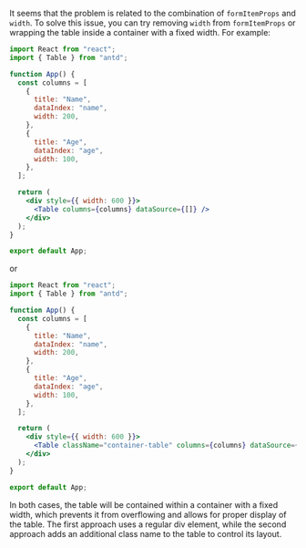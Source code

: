 It seems that the problem is related to the combination of `formItemProps` and `width`. To solve this issue, you can try removing `width` from `formItemProps` or wrapping the table inside a container with a fixed width.
For example:

```jsx
import React from "react";
import { Table } from "antd";

function App() {
  const columns = [
    {
      title: "Name",
      dataIndex: "name",
      width: 200,
    },
    {
      title: "Age",
      dataIndex: "age",
      width: 100,
    },
  ];

  return (
    <div style={{ width: 600 }}>
      <Table columns={columns} dataSource={[]} />
    </div>
  );
}

export default App;
```

or

```jsx
import React from "react";
import { Table } from "antd";

function App() {
  const columns = [
    {
      title: "Name",
      dataIndex: "name",
      width: 200,
    },
    {
      title: "Age",
      dataIndex: "age",
      width: 100,
    },
  ];

  return (
    <div style={{ width: 600 }}>
      <Table className="container-table" columns={columns} dataSource={[]} />
    </div>
  );
}

export default App;
```

In both cases, the table will be contained within a container with a fixed width, which prevents it from overflowing and allows for proper display of the table. The first approach uses a regular div element, while the second approach adds an additional class name to the table to control its layout.
